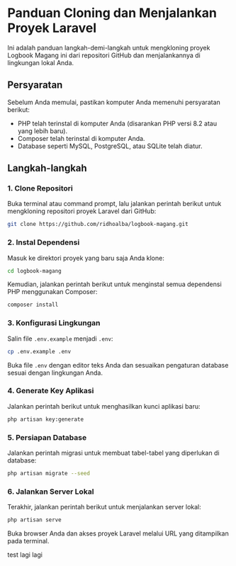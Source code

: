 # Panduan Cloning dan Menjalankan Proyek Laravel

Ini adalah panduan langkah-demi-langkah untuk mengkloning proyek Logbook Magang ini dari repositori GitHub dan menjalankannya di lingkungan lokal Anda.

## Persyaratan

Sebelum Anda memulai, pastikan komputer Anda memenuhi persyaratan berikut:

-   PHP telah terinstal di komputer Anda (disarankan PHP versi 8.2 atau yang lebih baru).
-   Composer telah terinstal di komputer Anda.
-   Database seperti MySQL, PostgreSQL, atau SQLite telah diatur.

## Langkah-langkah

### 1. Clone Repositori

Buka terminal atau command prompt, lalu jalankan perintah berikut untuk mengkloning repositori proyek Laravel dari GitHub:

```bash
git clone https://github.com/ridhoalba/logbook-magang.git
```

### 2. Instal Dependensi

Masuk ke direktori proyek yang baru saja Anda klone:

```bash
cd logbook-magang
```

Kemudian, jalankan perintah berikut untuk menginstal semua dependensi PHP menggunakan Composer:

```bash
composer install
```

### 3. Konfigurasi Lingkungan

Salin file `.env.example` menjadi `.env`:

```bash
cp .env.example .env
```

Buka file `.env` dengan editor teks Anda dan sesuaikan pengaturan database sesuai dengan lingkungan Anda.

### 4. Generate Key Aplikasi

Jalankan perintah berikut untuk menghasilkan kunci aplikasi baru:

```bash
php artisan key:generate
```

### 5. Persiapan Database

Jalankan perintah migrasi untuk membuat tabel-tabel yang diperlukan di database:

```bash
php artisan migrate --seed
```

### 6. Jalankan Server Lokal

Terakhir, jalankan perintah berikut untuk menjalankan server lokal:

```bash
php artisan serve
```

Buka browser Anda dan akses proyek Laravel melalui URL yang ditampilkan pada terminal.

test lagi lagi
